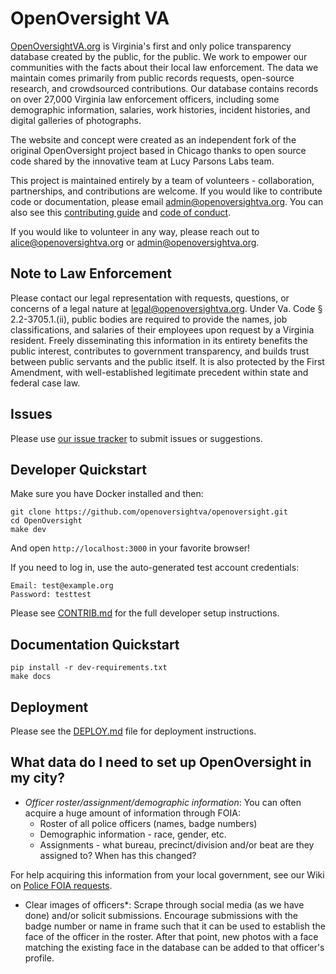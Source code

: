 # OpenOversight VA 

[OpenOversightVA.org](https://openoversightva.org/find) is Virginia's first and only police transparency database created by the public, for the public. We work to empower our communities with the facts about their local law enforcement. 
The data we maintain comes primarily from public records requests, open-source research, and crowdsourced contributions. 
Our database contains records on over 27,000 Virginia law enforcement officers, including some demographic information, salaries, work histories, incident histories, and digital galleries of photographs.

The website and concept were created as an independent fork of the original OpenOversight project based in Chicago thanks to open source code shared by the innovative team at Lucy Parsons Labs team.

This project is maintained entirely by a team of volunteers - collaboration, partnerships, and contributions are welcome. If you would like to contribute code or documentation, please email [admin@openoversightva.org](mailto:admin@openoversightva.org). You can also see this [contributing guide](/CONTRIB.md) and [code of conduct](/CODE_OF_CONDUCT.md). 

If you would like to volunteer in any way, please reach out to [alice@openoversightva.org](mailto:alice@openoversightva.org) or [admin@openoversightva.org](mailto:admin@openoversightva.org).

## Note to Law Enforcement

Please contact our legal representation with requests, questions, or concerns of a legal nature at [legal@openoversightva.org](mailto:legal@openoversightva.org).
Under Va. Code § 2.2-3705.1.(ii), public bodies are required to provide the names, job classifications, and salaries of their employees upon request by a Virginia resident. Freely disseminating this information in its entirety benefits the public interest, contributes to government transparency, and builds trust between public servants and the public itself. It is also protected by the First Amendment, with well-established legitimate precedent within state and federal case law. 

## Issues

Please use [our issue tracker](https://github.com/openoversightva/openoversight/issues/new) to submit issues or suggestions.

## Developer Quickstart

Make sure you have Docker installed and then:

```
git clone https://github.com/openoversightva/openoversight.git
cd OpenOversight
make dev
```

And open `http://localhost:3000` in your favorite browser!

If you need to log in, use the auto-generated test account
credentials:

```
Email: test@example.org
Password: testtest
```

Please see [CONTRIB.md](/CONTRIB.md) for the full developer setup instructions.

## Documentation Quickstart

```
pip install -r dev-requirements.txt
make docs
```

## Deployment

Please see the [DEPLOY.md](/DEPLOY.md) file for deployment instructions.

## What data do I need to set up OpenOversight in my city?

* *Officer roster/assignment/demographic information*: You can often acquire a huge amount of information through FOIA:
  * Roster of all police officers (names, badge numbers)
  * Demographic information - race, gender, etc.
  * Assignments - what bureau, precinct/division and/or beat are they assigned to? When has this changed?


For help acquiring this information from your local government, see our Wiki on [Police FOIA requests](https://github.com/openoversightva/openoversight/wiki/Police-FOIA-Requests-(Volunteer-Guide)).
* Clear images of officers*: Scrape through social media (as we have done) and/or solicit submissions. Encourage submissions with the badge number or name in frame such that it can be used to establish the face of the officer in the roster. After that point, new photos with a face matching the existing face in the database can be added to that officer's profile.
